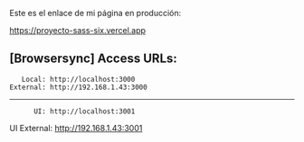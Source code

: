 Este es el enlace de mi página en producción:

https://proyecto-sass-six.vercel.app


[Browsersync] Access URLs:
 -------------------------------------
       Local: http://localhost:3000
    External: http://192.168.1.43:3000
 -------------------------------------
          UI: http://localhost:3001
 UI External: http://192.168.1.43:3001
